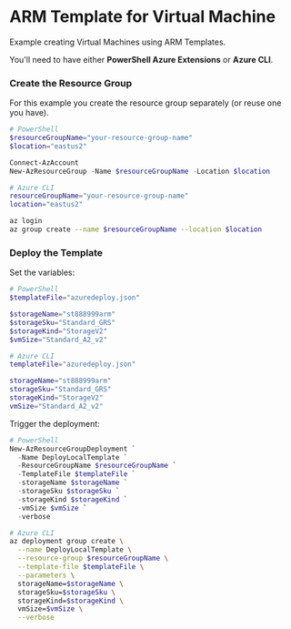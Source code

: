 # ARM Template for Virtual Machine

Example creating Virtual Machines using ARM Templates.

You'll need to have either **PowerShell Azure Extensions** or **Azure CLI**.

### Create the Resource Group

For this example you create the resource group separately (or reuse one you have).

```ps1
# PowerShell
$resourceGroupName="your-resource-group-name"
$location="eastus2"

Connect-AzAccount
New-AzResourceGroup -Name $resourceGroupName -Location $location
```

```bash
# Azure CLI
resourceGroupName="your-resource-group-name"
location="eastus2"

az login
az group create --name $resourceGroupName --location $location
```
### Deploy the Template

Set the variables:

```ps1
# PowerShell
$templateFile="azuredeploy.json"

$storageName="st888999arm"
$storageSku="Standard_GRS"
$storageKind="StorageV2"
$vmSize="Standard_A2_v2"
```

```bash
# Azure CLI
templateFile="azuredeploy.json"

storageName="st888999arm"
storageSku="Standard_GRS"
storageKind="StorageV2"
vmSize="Standard_A2_v2"
```

Trigger the deployment:

```ps1
# PowerShell
New-AzResourceGroupDeployment `
  -Name DeployLocalTemplate `
  -ResourceGroupName $resourceGroupName `
  -TemplateFile $templateFile `
  -storageName $storageName `
  -storageSku $storageSku `
  -storageKind $storageKind `
  -vmSize $vmSize `
  -verbose
```

```bash
# Azure CLI
az deployment group create \
  --name DeployLocalTemplate \
  --resource-group $resourceGroupName \
  --template-file $templateFile \
  --parameters \
  storageName=$storageName \
  storageSku=$storageSku \
  storageKind=$storageKind \
  vmSize=$vmSize \
  --verbose
```